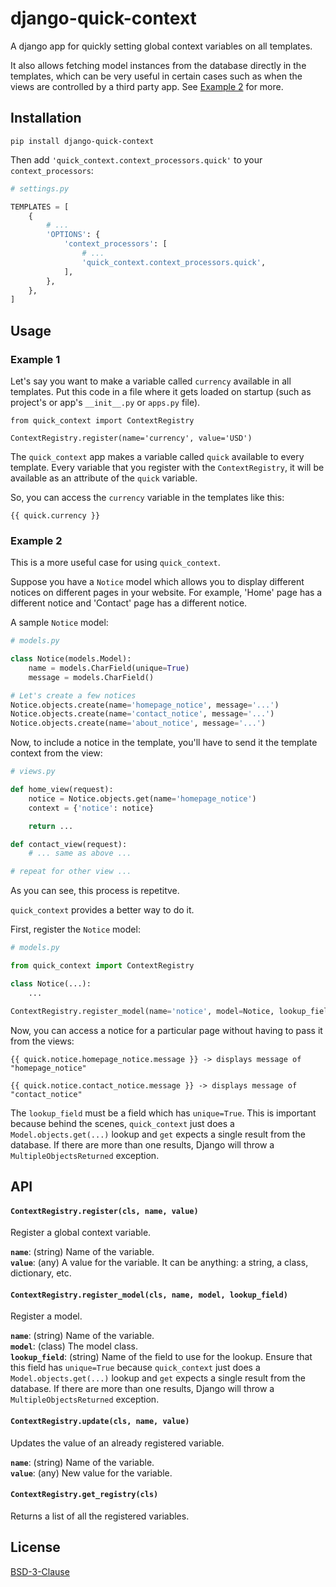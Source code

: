 # django-quick-context

A django app for quickly setting global context variables on all templates. 

It also allows fetching model instances from the database directly in the templates, which can be 
very useful in certain cases such as when the views are controlled by a third party app. 
See [Example 2](#example-2) for more.

## Installation

```
pip install django-quick-context
```

Then add `'quick_context.context_processors.quick'` to your `context_processors`:

```python
# settings.py

TEMPLATES = [
    {
        # ...
        'OPTIONS': {
            'context_processors': [
                # ...
                'quick_context.context_processors.quick',
            ],
        },
    },
]
```

## Usage

### Example 1

Let's say you want to make a variable called `currency` available in all templates. 
Put this code in a file where it gets loaded on startup (such as project's or app's `__init__.py` or `apps.py` file).

```
from quick_context import ContextRegistry

ContextRegistry.register(name='currency', value='USD')
```

The `quick_context` app makes a variable called `quick` available to every template. 
Every variable that you register with the `ContextRegistry`, it will be available 
as an attribute of the `quick` variable.

So, you can access the `currency` variable in the templates like this:

```
{{ quick.currency }}
```

### Example 2

This is a more useful case for using `quick_context`. 

Suppose you have a `Notice` model which allows you to display different notices 
on different pages in your website. For example, 'Home' page has a different notice 
and 'Contact' page has a different notice.

A sample `Notice` model: 

```python
# models.py

class Notice(models.Model):
    name = models.CharField(unique=True)
    message = models.CharField()

# Let's create a few notices
Notice.objects.create(name='homepage_notice', message='...')
Notice.objects.create(name='contact_notice', message='...')
Notice.objects.create(name='about_notice', message='...')
```

Now, to include a notice in the template, you'll have to send it the template 
context from the view:

```python
# views.py

def home_view(request):
    notice = Notice.objects.get(name='homepage_notice')
    context = {'notice': notice}

    return ...

def contact_view(request):
    # ... same as above ...

# repeat for other view ...
```

As you can see, this process is repetitve.

`quick_context` provides a better way to do it. 

First, register the `Notice` model:

```python
# models.py

from quick_context import ContextRegistry

class Notice(...):
    ...

ContextRegistry.register_model(name='notice', model=Notice, lookup_field='name')
```

Now, you can access a notice for a particular page without having to pass it 
from the views:

```
{{ quick.notice.homepage_notice.message }} -> displays message of "homepage_notice"

{{ quick.notice.contact_notice.message }} -> displays message of "contact_notice"
```

The `lookup_field` must be a field which has `unique=True`. This is important 
because behind the scenes, `quick_context` just does a `Model.objects.get(...)` lookup 
and `get` expects a single result from the database. If there are more than one results, 
Django will throw a `MultipleObjectsReturned` exception.

## API

#### `ContextRegistry.register(cls, name, value)`

Register a global context variable.

**`name`**: (string) Name of the variable.  
**`value`**: (any) A value for the variable. It can be anything: a string, a class, 
dictionary, etc. 

#### `ContextRegistry.register_model(cls, name, model, lookup_field)`

Register a model.

**`name`**: (string) Name of the variable.  
**`model`**: (class) The model class.  
**`lookup_field`**: (string) Name of the field to use for the lookup. Ensure that this 
field has `unique=True` because `quick_context` just does a `Model.objects.get(...)` 
lookup and `get` expects a single result from the database. If there are more than 
one results, Django will throw a `MultipleObjectsReturned` exception.

#### `ContextRegistry.update(cls, name, value)`

Updates the value of an already registered variable.

**`name`**: (string) Name of the variable.  
**`value`**: (any) New value for the variable.


#### `ContextRegistry.get_registry(cls)`

Returns a list of all the registered variables.

## License

[BSD-3-Clause](LICENSE.txt)